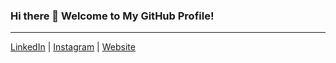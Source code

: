 ### Hi there 👋 Welcome to My GitHub Profile!
----------------------------------------------------------------------------------------------------------------------------------------------------------------------
[LinkedIn](https://www.linkedin.com/in/dharmareddypandem/) | [Instagram](https://www.instagram.com/dharmareddy0887/) | [Website](https://newprofile-nine.vercel.app/)


<!--
**Dharmareddy8520/Dharmareddy8520** is a ✨ _special_ ✨ repository because its `README.md` (this file) appears on your GitHub profile.

Here are some ideas to get you started:

- 🔭 I’m currently working on ...
- 🌱 I’m currently learning ...
- 👯 I’m looking to collaborate on ...
- 🤔 I’m looking for help with ...
- 💬 Ask me about ...
- 📫 How to reach me: ...
- 😄 Pronouns: ...
- ⚡ Fun fact: ...
-->
